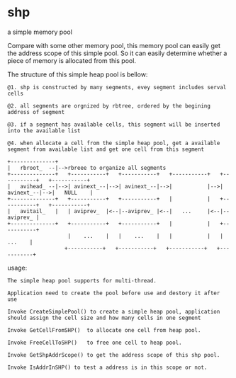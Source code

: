 # shp
a simple memory pool

Compare with some other memory pool, this memory pool can easily get the address scope of this simple pool. So it can easily
determine whether a piece of memory is allocated from this pool. 

The structure of this simple heap pool is bellow:

	@1. shp is constructed by many segments, evey segment includes serval cells
	
	@2. all segments are orgnized by rbtree, ordered by the begining address of segment
	
	@3. if a segment has available cells, this segment will be inserted into the available list
	
	@4. when allocate a cell from the simple heap pool, get a available segment from available list and get one cell from this segment
	
	+--------------+
	|   rbroot_  --|-->rbreee to organize all segments
	+--------------+   +-----------+   +-----------+   +-----------+   +-----------+   +-----------+
	|   avihead_ --|-->| avinext_--|-->| avinext_--|-->|           |-->| avinext_--|-->|   NULL    |
	+--------------+   +-----------+   +-----------+   |           |   +-----------+   +-----------+
	|   avitail_   |   | aviprev_  |<--|--aviprev_ |<--|   ...     |<--|--aviprev_ |
	+--------------+   +-----------+   +-----------+   |           |   +-----------+
	                   |    ...    |   |    ...    |   |           |   |    ...    |
                      +-----------+   +-----------+   +-----------+   +-----------+

usage:
    


	The simple heap pool supports for multi-thread.
    
	Application need to create the pool before use and destory it after use
	
	Invoke CreateSimplePool() to create a simple heap pool, application should assign the cell size and how many cells in one segment
	
	Invoke GetCellFromSHP()  to allocate one cell from heap pool.
	
	Invoke FreeCellToSHP()   to free one cell to heap pool.
	
	Invoke GetShpAddrScope() to get the address scope of this shp pool.
	
	Invoke IsAddrInSHP() to test a address is in this scope or not.
